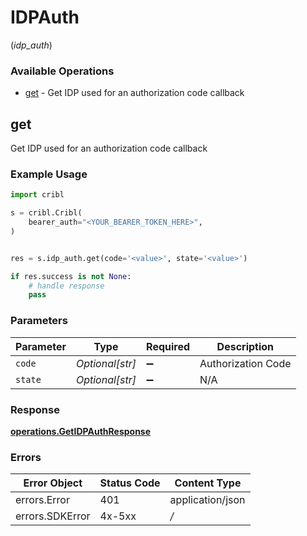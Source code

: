 # IDPAuth
(*idp_auth*)

### Available Operations

* [get](#get) - Get IDP used for an authorization code callback

## get

Get IDP used for an authorization code callback

### Example Usage

```python
import cribl

s = cribl.Cribl(
    bearer_auth="<YOUR_BEARER_TOKEN_HERE>",
)


res = s.idp_auth.get(code='<value>', state='<value>')

if res.success is not None:
    # handle response
    pass
```

### Parameters

| Parameter          | Type               | Required           | Description        |
| ------------------ | ------------------ | ------------------ | ------------------ |
| `code`             | *Optional[str]*    | :heavy_minus_sign: | Authorization Code |
| `state`            | *Optional[str]*    | :heavy_minus_sign: | N/A                |


### Response

**[operations.GetIDPAuthResponse](../../models/operations/getidpauthresponse.md)**
### Errors

| Error Object     | Status Code      | Content Type     |
| ---------------- | ---------------- | ---------------- |
| errors.Error     | 401              | application/json |
| errors.SDKError  | 4x-5xx           | */*              |
